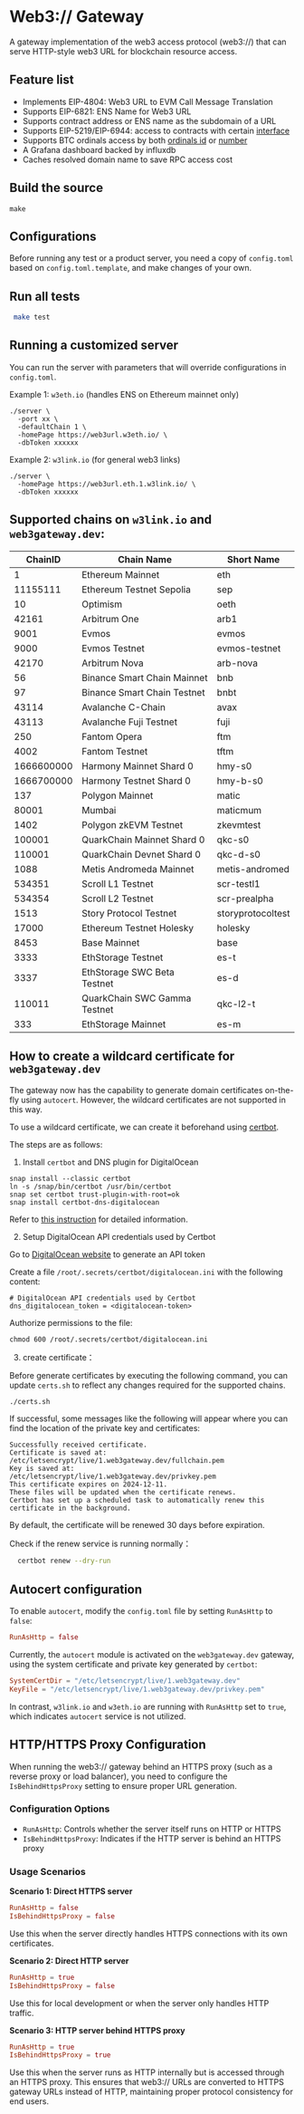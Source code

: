 # Web3:// Gateway
A gateway implementation of the web3 access protocol (web3://) that can serve HTTP-style web3 URL for blockchain resource access.

## Feature list
* Implements EIP-4804: Web3 URL to EVM Call Message Translation
* Supports EIP-6821: ENS Name for Web3 URL
* Supports contract address or ENS name as the subdomain of a URL
* Supports EIP-5219/EIP-6944: access to contracts with certain [interface](https://eips.ethereum.org/assets/eip-5219/IDecentralizedApp.sol)
* Supports BTC ordinals access by both [ordinals id](https://ordinals.btc.w3link.io/txid/83997e2cfad159dd6f1fde263d0dbca88879e747c6ccf2b7fcfc0f5638c17511i0) or [number](https://ordinals.btc.w3link.io/number/2232)
* A Grafana dashboard backed by influxdb
* Caches resolved domain name to save RPC access cost

## Build the source

```
make
```
## Configurations

Before running any test or a product server, you need a copy of `config.toml` based on `config.toml.template`, 
and make changes of your own. 

## Run all tests

```sh
 make test
```

##  Running a customized server

You can run the server with parameters that will override configurations in `config.toml`. 

Example 1: `w3eth.io` (handles ENS on Ethereum mainnet only)
```
./server \
  -port xx \
  -defaultChain 1 \
  -homePage https://web3url.w3eth.io/ \
  -dbToken xxxxxx
```

Example 2: `w3link.io` (for general web3 links)
```
./server \
  -homePage https://web3url.eth.1.w3link.io/ \
  -dbToken xxxxxx
```

## Supported chains on `w3link.io` and `web3gateway.dev`:

|ChainID|Chain Name|Short Name|
|----|----|----|
|1|Ethereum Mainnet|eth|
|11155111|Ethereum Testnet Sepolia|sep|
|10|Optimism|oeth|
|42161|Arbitrum One|arb1|
|9001|Evmos|evmos|
|9000|Evmos Testnet|evmos-testnet|
|42170|Arbitrum Nova|arb-nova|
|56|Binance Smart Chain Mainnet|bnb|
|97|Binance Smart Chain Testnet|bnbt|
|43114|Avalanche C-Chain|avax|
|43113|Avalanche Fuji Testnet|fuji|
|250|Fantom Opera|ftm|
|4002|Fantom Testnet|tftm|
|1666600000|Harmony Mainnet Shard 0|hmy-s0|
|1666700000|Harmony Testnet Shard 0|hmy-b-s0|
|137|Polygon Mainnet|matic|
|80001|Mumbai|maticmum|
|1402|Polygon zkEVM Testnet|zkevmtest|
|100001|QuarkChain Mainnet Shard 0|qkc-s0|
|110001|QuarkChain Devnet Shard 0|qkc-d-s0|
|1088|Metis Andromeda Mainnet|metis-andromed|
|534351|Scroll L1 Testnet|scr-testl1|
|534354|Scroll L2 Testnet|scr-prealpha|
|1513|Story Protocol Testnet|storyprotocoltest|
|17000|Ethereum Testnet Holesky|holesky|
|8453|Base Mainnet|base|
|3333|EthStorage Testnet|es-t|
|3337|EthStorage SWC Beta Testnet|es-d|
|110011|QuarkChain SWC Gamma Testnet|qkc-l2-t|
|333|EthStorage Mainnet|es-m|

## How to create a wildcard certificate for `web3gateway.dev`

The gateway now has the capability to generate domain certificates on-the-fly using `autocert`. 
However, the wildcard certificates are not supported in this way.

To use a wildcard certificate, we can create it beforehand using [certbot](certbot.eff.org).

The steps are as follows:

1. Install `certbot` and DNS plugin for DigitalOcean

```
snap install --classic certbot
ln -s /snap/bin/certbot /usr/bin/certbot
snap set certbot trust-plugin-with-root=ok
snap install certbot-dns-digitalocean
```
Refer to [this instruction](https://certbot.eff.org/instructions?ws=other&os=ubuntufocal&tab=wildcard) for detailed information.

2. Setup DigitalOcean API credentials used by Certbot

Go to [DigitalOcean website](https://cloud.digitalocean.com/account/api/tokens?i=8b4851&preserveScrollPosition=true) to generate an API token

Create a file `/root/.secrets/certbot/digitalocean.ini` with the following content:
```
# DigitalOcean API credentials used by Certbot
dns_digitalocean_token = <digitalocean-token>
```

Authorize permissions to the file:

```
chmod 600 /root/.secrets/certbot/digitalocean.ini
```

 3. create certificate：

Before generate certificates by executing the following command, you can update `certs.sh` to reflect any changes required for the supported chains.

 ```bash
 ./certs.sh
```
If successful, some messages like the following will appear where you can find the location of the private key and certificates:

```
Successfully received certificate.
Certificate is saved at: /etc/letsencrypt/live/1.web3gateway.dev/fullchain.pem
Key is saved at:         /etc/letsencrypt/live/1.web3gateway.dev/privkey.pem
This certificate expires on 2024-12-11.
These files will be updated when the certificate renews.
Certbot has set up a scheduled task to automatically renew this certificate in the background.
```

By default, the certificate will be renewed 30 days before expiration. 


Check if the renew service is running normally：

```bash
  certbot renew --dry-run
```

## Autocert configuration

To enable `autocert`, modify the `config.toml` file by setting `RunAsHttp` to `false`:

```toml
RunAsHttp = false
```
Currently, the `autocert` module is activated on the `web3gateway.dev` gateway, using the system certificate and private key generated by `certbot`:

```toml
SystemCertDir = "/etc/letsencrypt/live/1.web3gateway.dev"
KeyFile = "/etc/letsencrypt/live/1.web3gateway.dev/privkey.pem"
```

In contrast, `w3link.io` and `w3eth.io` are running with `RunAsHttp` set to `true`, which indicates `autocert` service is not utilized.

## HTTP/HTTPS Proxy Configuration

When running the web3:// gateway behind an HTTPS proxy (such as a reverse proxy or load balancer), you need to configure the `IsBehindHttpsProxy` setting to ensure proper URL generation.

### Configuration Options

- `RunAsHttp`: Controls whether the server itself runs on HTTP or HTTPS
- `IsBehindHttpsProxy`: Indicates if the HTTP server is behind an HTTPS proxy

### Usage Scenarios

**Scenario 1: Direct HTTPS server**
```toml
RunAsHttp = false
IsBehindHttpsProxy = false
```
Use this when the server directly handles HTTPS connections with its own certificates.

**Scenario 2: Direct HTTP server**
```toml
RunAsHttp = true
IsBehindHttpsProxy = false
```
Use this for local development or when the server only handles HTTP traffic.

**Scenario 3: HTTP server behind HTTPS proxy**
```toml
RunAsHttp = true
IsBehindHttpsProxy = true
```
Use this when the server runs as HTTP internally but is accessed through an HTTPS proxy. This ensures that web3:// URLs are converted to HTTPS gateway URLs instead of HTTP, maintaining proper protocol consistency for end users.
